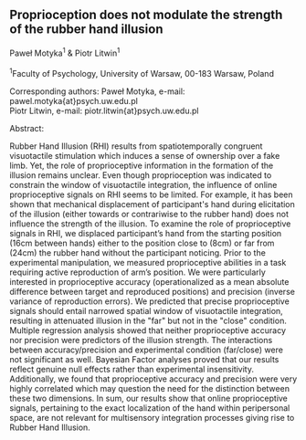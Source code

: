## Proprioception does not modulate the strength of the rubber hand illusion

Paweł Motyka<sup>1</sup> & Piotr Litwin<sup>1</sup>
<br/>
<br/>
<sup>1</sup>Faculty of Psychology, University of Warsaw, 00-183 Warsaw, Poland <br/>

Corresponding authors: Paweł Motyka, e-mail: pawel.motyka{at}psych.uw.edu.pl <br/> Piotr Litwin, e-mail: piotr.litwin{at}psych.uw.edu.pl
<br/>

Abstract:
<br/>

Rubber Hand Illusion (RHI) results from spatiotemporally congruent visuotactile stimulation which induces a sense of ownership over a fake limb. Yet, the role of proprioceptive information in the formation of the illusion remains unclear. Even though proprioception was indicated to constrain the window of visuotactile integration, the influence of online proprioceptive signals on RHI seems to be limited. For example, it has been shown that mechanical displacement of participant's hand during elicitation of the illusion (either towards or contrariwise to the rubber hand) does not influence the strength of the illusion.
To examine the role of proprioceptive signals in RHI, we displaced participant’s hand from the starting position (16cm between hands) either to the position close to (8cm) or far from (24cm) the rubber hand without the participant noticing. Prior to the experimental manipulation, we measured proprioceptive abilities in a task requiring active reproduction of arm’s position. We were particularly interested in proprioceptive accuracy (operationalized as a mean absolute difference between target and reproduced positions) and precision (inverse variance of reproduction errors). We predicted that precise proprioceptive signals should entail narrowed spatial window of visuotactile integration, resulting in attenuated illusion in the "far" but not in the "close" condition.
Multiple regression analysis showed that neither proprioceptive accuracy nor precision were predictors of the illusion strength. The interactions between accuracy/precision and experimental condition (far/close) were not significant as well. Bayesian Factor analyses proved that our results reflect genuine null effects rather than experimental insensitivity. Additionally, we found that proprioceptive accuracy and precision were very highly correlated which may question the need for the distinction between these two dimensions. In sum, our results show that online proprioceptive signals, pertaining to the exact localization of the hand within peripersonal space, are not relevant for multisensory integration processes giving rise to Rubber Hand Illusion.

